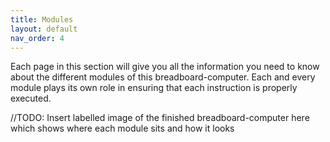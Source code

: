```yaml
---
title: Modules
layout: default
nav_order: 4
---
```


Each page in this section will give you all the information you need to know about the different modules of this breadboard-computer. Each and every module plays its own role in ensuring that each instruction is properly executed.

//TODO: Insert labelled image of the finished breadboard-computer here which shows where each module sits and how it looks
